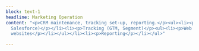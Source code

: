 ```yaml
---
block: text-1
headline: Marketing Operation
content: "<p>CRM maintenance, tracking set-up, reporting.</p><ul><li><p>CRM (HubSpot,
  Salesforce)</p></li><li><p>Tracking (GTM, Segment)</p><ul><li><p>Web apps</p></li><li><p>HTML
  websites</p></li></ul></li><li><p>Reporting</p></li></ul>"

---
```

